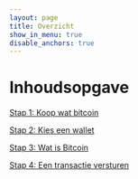 ```yaml
---
layout: page
title: Overzicht
show_in_menu: true
disable_anchors: true
---
```


Inhoudsopgave
=============

[Stap 1: Koop wat bitcoin](stap1.md)

[Stap 2: Kies een wallet](stap2.md)

[Stap 3: Wat is Bitcoin](stap3.md)

[Stap 4: Een transactie versturen](stap4.md)
